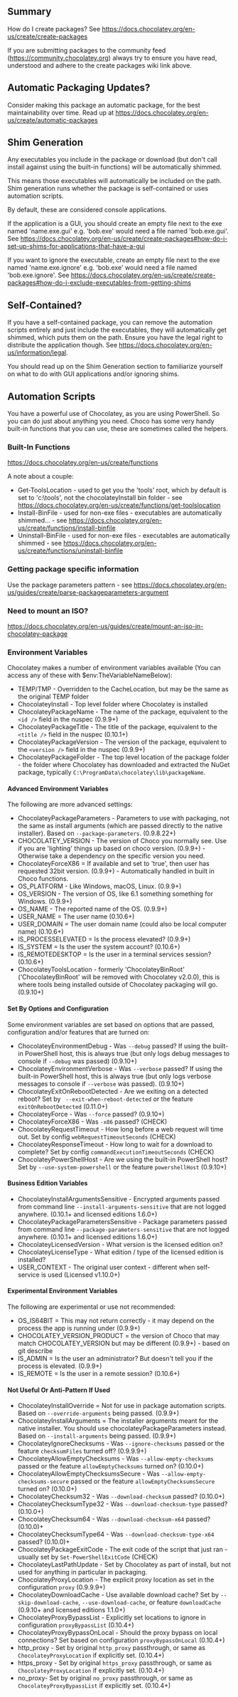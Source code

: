 ﻿## Summary
How do I create packages? See https://docs.chocolatey.org/en-us/create/create-packages

If you are submitting packages to the community feed (https://community.chocolatey.org)
always try to ensure you have read, understood and adhere to the create
packages wiki link above.

## Automatic Packaging Updates?
Consider making this package an automatic package, for the best
maintainability over time. Read up at https://docs.chocolatey.org/en-us/create/automatic-packages

## Shim Generation
Any executables you include in the package or download (but don't call
install against using the built-in functions) will be automatically shimmed.

This means those executables will automatically be included on the path.
Shim generation runs whether the package is self-contained or uses automation
scripts.

By default, these are considered console applications.

If the application is a GUI, you should create an empty file next to the exe
named 'name.exe.gui' e.g. 'bob.exe' would need a file named 'bob.exe.gui'.
See https://docs.chocolatey.org/en-us/create/create-packages#how-do-i-set-up-shims-for-applications-that-have-a-gui

If you want to ignore the executable, create an empty file next to the exe
named 'name.exe.ignore' e.g. 'bob.exe' would need a file named
'bob.exe.ignore'.
See https://docs.chocolatey.org/en-us/create/create-packages#how-do-i-exclude-executables-from-getting-shims

## Self-Contained?
If you have a self-contained package, you can remove the automation scripts
entirely and just include the executables, they will automatically get shimmed,
which puts them on the path. Ensure you have the legal right to distribute
the application though. See https://docs.chocolatey.org/en-us/information/legal.

You should read up on the Shim Generation section to familiarize yourself
on what to do with GUI applications and/or ignoring shims.

## Automation Scripts
You have a powerful use of Chocolatey, as you are using PowerShell. So you
can do just about anything you need. Choco has some very handy built-in
functions that you can use, these are sometimes called the helpers.

### Built-In Functions
https://docs.chocolatey.org/en-us/create/functions

A note about a couple:
* Get-ToolsLocation - used to get you the 'tools' root, which by default is set to 'c:\tools', not the chocolateyInstall bin folder - see https://docs.chocolatey.org/en-us/create/functions/get-toolslocation
* Install-BinFile - used for non-exe files - executables are automatically shimmed... - see https://docs.chocolatey.org/en-us/create/functions/install-binfile
* Uninstall-BinFile - used for non-exe files - executables are automatically shimmed - see https://docs.chocolatey.org/en-us/create/functions/uninstall-binfile

### Getting package specific information
Use the package parameters pattern - see https://docs.chocolatey.org/en-us/guides/create/parse-packageparameters-argument

### Need to mount an ISO?
https://docs.chocolatey.org/en-us/guides/create/mount-an-iso-in-chocolatey-package

### Environment Variables
Chocolatey makes a number of environment variables available (You can access any of these with $env:TheVariableNameBelow):

 * TEMP/TMP - Overridden to the CacheLocation, but may be the same as the original TEMP folder
 * ChocolateyInstall - Top level folder where Chocolatey is installed
 * ChocolateyPackageName - The name of the package, equivalent to the `<id />` field in the nuspec (0.9.9+)
 * ChocolateyPackageTitle - The title of the package, equivalent to the `<title />` field in the nuspec (0.10.1+)
 * ChocolateyPackageVersion - The version of the package, equivalent to the `<version />` field in the nuspec (0.9.9+)
 * ChocolateyPackageFolder - The top level location of the package folder  - the folder where Chocolatey has downloaded and extracted the NuGet package, typically `C:\ProgramData\chocolatey\lib\packageName`.

#### Advanced Environment Variables
The following are more advanced settings:

 * ChocolateyPackageParameters - Parameters to use with packaging, not the same as install arguments (which are passed directly to the native installer). Based on `--package-parameters`. (0.9.8.22+)
 * CHOCOLATEY_VERSION - The version of Choco you normally see. Use if you are 'lighting' things up based on choco version. (0.9.9+) - Otherwise take a dependency on the specific version you need.
 * ChocolateyForceX86 = If available and set to 'true', then user has requested 32bit version. (0.9.9+) - Automatically handled in built in Choco functions.
 * OS_PLATFORM - Like Windows, macOS, Linux. (0.9.9+)
 * OS_VERSION - The version of OS, like 6.1 something something for Windows. (0.9.9+)
 * OS_NAME - The reported name of the OS. (0.9.9+)
 * USER_NAME = The user name (0.10.6+)
 * USER_DOMAIN = The user domain name (could also be local computer name) (0.10.6+)
 * IS_PROCESSELEVATED = Is the process elevated? (0.9.9+)
 * IS_SYSTEM = Is the user the system account? (0.10.6+)
 * IS_REMOTEDESKTOP = Is the user in a terminal services session? (0.10.6+)
 * ChocolateyToolsLocation - formerly 'ChocolateyBinRoot' ('ChocolateyBinRoot' will be removed with Chocolatey v2.0.0), this is where tools being installed outside of Chocolatey packaging will go. (0.9.10+)

#### Set By Options and Configuration
Some environment variables are set based on options that are passed, configuration and/or features that are turned on:

 * ChocolateyEnvironmentDebug - Was `--debug` passed? If using the built-in PowerShell host, this is always true (but only logs debug messages to console if `--debug` was passed) (0.9.10+)
 * ChocolateyEnvironmentVerbose - Was `--verbose` passed? If using the built-in PowerShell host, this is always true (but only logs verbose messages to console if `--verbose` was passed). (0.9.10+)
 * ChocolateyExitOnRebootDetected - Are we exiting on a detected reboot? Set by ` --exit-when-reboot-detected`  or the feature `exitOnRebootDetected` (0.11.0+)
 * ChocolateyForce - Was `--force` passed? (0.9.10+)
 * ChocolateyForceX86 - Was `-x86` passed? (CHECK)
 * ChocolateyRequestTimeout - How long before a web request will time out. Set by config `webRequestTimeoutSeconds` (CHECK)
 * ChocolateyResponseTimeout - How long to wait for a download to complete? Set by config `commandExecutionTimeoutSeconds` (CHECK)
 * ChocolateyPowerShellHost - Are we using the built-in PowerShell host? Set by `--use-system-powershell` or the feature `powershellHost` (0.9.10+)

#### Business Edition Variables

 * ChocolateyInstallArgumentsSensitive - Encrypted arguments passed from command line `--install-arguments-sensitive` that are not logged anywhere. (0.10.1+ and licensed editions 1.6.0+)
 * ChocolateyPackageParametersSensitive - Package parameters passed from command line `--package-parameters-sensitive` that are not logged anywhere.  (0.10.1+ and licensed editions 1.6.0+)
 * ChocolateyLicensedVersion - What version is the licensed edition on?
 * ChocolateyLicenseType - What edition / type of the licensed edition is installed?
 * USER_CONTEXT - The original user context - different when self-service is used (Licensed v1.10.0+)

#### Experimental Environment Variables
The following are experimental or use not recommended:

 * OS_IS64BIT = This may not return correctly - it may depend on the process the app is running under (0.9.9+)
 * CHOCOLATEY_VERSION_PRODUCT = the version of Choco that may match CHOCOLATEY_VERSION but may be different (0.9.9+) - based on git describe
 * IS_ADMIN = Is the user an administrator? But doesn't tell you if the process is elevated. (0.9.9+)
 * IS_REMOTE = Is the user in a remote session? (0.10.6+)

#### Not Useful Or Anti-Pattern If Used

 * ChocolateyInstallOverride = Not for use in package automation scripts. Based on `--override-arguments` being passed. (0.9.9+)
 * ChocolateyInstallArguments = The installer arguments meant for the native installer. You should use chocolateyPackageParameters instead. Based on `--install-arguments` being passed. (0.9.9+)
 * ChocolateyIgnoreChecksums - Was `--ignore-checksums` passed or the feature `checksumFiles` turned off? (0.9.9.9+)
 * ChocolateyAllowEmptyChecksums - Was `--allow-empty-checksums` passed or the feature `allowEmptyChecksums` turned on? (0.10.0+)
 * ChocolateyAllowEmptyChecksumsSecure - Was `--allow-empty-checksums-secure` passed or the feature `allowEmptyChecksumsSecure` turned on? (0.10.0+)
 * ChocolateyChecksum32 - Was `--download-checksum` passed? (0.10.0+)
 * ChocolateyChecksumType32 - Was `--download-checksum-type` passed? (0.10.0+)
 * ChocolateyChecksum64 - Was `--download-checksum-x64` passed? (0.10.0)+
 * ChocolateyChecksumType64 - Was `--download-checksum-type-x64` passed? (0.10.0)+
 * ChocolateyPackageExitCode - The exit code of the script that just ran - usually set by `Set-PowerShellExitCode` (CHECK)
 * ChocolateyLastPathUpdate - Set by Chocolatey as part of install, but not used for anything in particular in packaging.
 * ChocolateyProxyLocation - The explicit proxy location as set in the configuration `proxy` (0.9.9.9+)
 * ChocolateyDownloadCache - Use available download cache? Set by `--skip-download-cache`, `--use-download-cache`, or feature `downloadCache` (0.9.10+ and licensed editions 1.1.0+)
 * ChocolateyProxyBypassList - Explicitly set locations to ignore in configuration `proxyBypassList` (0.10.4+)
 * ChocolateyProxyBypassOnLocal - Should the proxy bypass on local connections? Set based on configuration `proxyBypassOnLocal` (0.10.4+)
 * http_proxy - Set by original `http_proxy` passthrough, or same as `ChocolateyProxyLocation` if explicitly set. (0.10.4+)
 * https_proxy - Set by original `https_proxy` passthrough, or same as `ChocolateyProxyLocation` if explicitly set. (0.10.4+)
 * no_proxy- Set by original `no_proxy` passthrough, or same as `ChocolateyProxyBypassList` if explicitly set. (0.10.4+)


